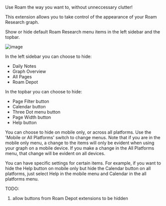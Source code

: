 Use Roam the way you want to, without unneccessary clutter!

This extension allows you to take control of the appearance of your Roam Research graph.

Show or hide default Roam Research menu items in the left sidebar and the topbar.

![image](https://user-images.githubusercontent.com/6857790/213867414-241f1022-85ec-408b-9440-eaa6edfaf6e0.png)

In the left sidebar you can choose to hide:
- Daily Notes
- Graph Overview
- All Pages
- Roam Depot

In the topbar you can choose to hide:
- Page Filter button
- Calendar button
- Three Dot menu button
- Page Width button
- Help button

You can choose to hide on mobile only, or across all platforms. Use the 'Mobile or All Platforms' switch to change menus. Note that if you are in the mobile only menu, a change to the items will only be evident when using your graph on a mobile device. If you make a change in the All Platforms menu, that change will be evident on all devices.

You can have specific settings for certain items. For example, if you want to hide the Help button on mobile only but hide the Calendar button on all platforms, just select Help in the mobile menu and Calendar in the all platforms menu.

TODO:
1. allow buttons from Roam Depot extensions to be hidden
